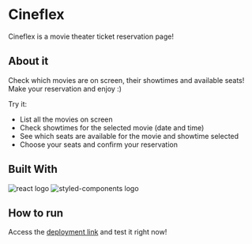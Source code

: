 # Cineflex

Cineflex is a movie theater ticket reservation page!


## About it

Check which movies are on screen, their showtimes and available seats!
Make your reservation and enjoy :)

Try it:
  - List all the movies on screen
  - Check showtimes for the selected movie (date and time)
  - See which seats are available for the movie and showtime selected
  - Choose your seats and confirm your reservation


## Built With
<img src="https://img.shields.io/badge/React-20232A?style=for-the-badge&logo=react&logoColor=61DAFB" alt="react logo"/> <img src="https://img.shields.io/badge/styled--components-DB7093?style=for-the-badge&logo=styled-components&logoColor=white" alt="styled-components logo"/> </br>



## How to run

Access the [deployment link](https://projeto9-cineflex-dti4jgztc-mmparadinha.vercel.app/) and test it right now!
